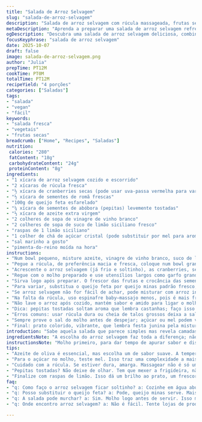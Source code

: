 ```yaml
---
title: "Salada de Arroz Selvagem"
slug: "salada-de-arroz-selvagem"
description: "Salada de arroz selvagem com rúcula massageada, frutas secas e queijo feta, temperada com vinagrete cítrico. Combina texturas crocantes de pepitas com a doçura das sementes de romã e cranberries, criando uma explosão de sabores e aromas frescos. Fácil de fazer, rápida, ideal para refeições leves que não pedem fogo, só atenção no ponto da rúcula e no equilíbrio ácido doce do molho."
metaDescription: "Aprenda a preparar uma salada de arroz selvagem refrescante e cheia de sabores. Ideal para refeições leves e práticas."
ogDescription: "Descubra uma salada de arroz selvagem deliciosa, combinando a textura crocante das sementes com a suavidade do queijo feta. Ideal para dias quentes."
focusKeyphrase: "salada de arroz selvagem"
date: 2025-10-07
draft: false
image: salada-de-arroz-selvagem.png
author: "Julia"
prepTime: PT12M
cookTime: PT0M
totalTime: PT12M
recipeYield: "4 porções"
categories: ["Saladas"]
tags:
- "salada"
- "vegan"
- "fácil"
keywords:
- "salada fresca"
- "vegetais"
- "frutas secas"
breadcrumb: ["Home", "Recipes", "Saladas"]
nutrition: 
 calories: "280"
 fatContent: "18g"
 carbohydrateContent: "24g"
 proteinContent: "8g"
ingredients:
- "1 xícara de arroz selvagem cozido e escorrido"
- "2 xícaras de rúcula fresca"
- "½ xícara de cranberries secas (pode usar uva-passa vermelha para variação)"
- "½ xícara de sementes de romã frescas"
- "100g de queijo feta esfarelado"
- "¼ xícara de sementes de abóbora (pepitas) levemente tostadas"
- "⅓ xícara de azeite extra virgem"
- "2 colheres de sopa de vinagre de vinho branco"
- "2 colheres de sopa de suco de limão siciliano fresco"
- "raspas de 1 limão siciliano"
- "1 colher de chá de açúcar cristal (pode substituir por mel para aroma mais complexo)"
- "sal marinho a gosto"
- "pimenta-do-reino moída na hora"
instructions:
- "Num bowl pequeno, misture azeite, vinagre de vinho branco, suco de limão, raspas, açúcar, sal e pimenta; bata com um garfo ou fouet até ficar homogêneo. Reserve."
- "Pegue a rúcula, de preferência macia e fresca, coloque num bowl grande e massageie com as mãos—até notar que as folhas ficam um pouco mais murchinhas, sem amassar demais; isso quebra as fibras, deixa sabor suave e textura melhor ao paladar."
- "Acrescente o arroz selvagem (já frio e soltinho), as cranberries, sementes de romã, pepitas tostadas e o queijo feta esfarelado; evite mexer com colher para não transformar o queijo em uma pasta embora uma leve quebra ao mexer seja natural."
- "Regue com o molho preparado e use utensílios largos como garfo grande e colher pequena para movimentar delicadamente, envolvendo tudo sem amassar os ingredientes mais delicados."
- "Sirva logo após preparar. O frescor das frutas e crocância das sementes se perdem se esperar muito; pode deixar 5 minutos para o molho dar uma ligeira hidratada no arroz."
- "Para variar, substitua o queijo feta por queijo minas padrão fresco; mantém a cremosidade sem ser tão salgado. Se quiser apegos sul-americanos, adicione um toque de coentro picadinho; fica surpreendentemente bom."
- "Se arroz selvagem não for fácil de achar, pode misturar com arroz integral de grãos longos, criando textura parecida porém mais acessível."
- "Na falta da rúcula, uso espinafre baby—massajo menos, pois é mais frágil, e acrescento ½ colher chá de vinagre balsâmico no molho para equilibrar o sabor."
- "Não lave o arroz após cozido, mantém sabor e amido para ligar o molho suavemente; borrife água fria apenas para esfriar rápido."
- "Dica: pepitas tostadas soltam aroma que lembra castanhas; faço isso numa frigideira seca, mexendo sempre para evitar queimadura, para liberar óleos essenciais. Pode misturar castanhas de caju picadas grosseiramente para romper a monotonia."
- "Erros comuns: usar rúcula dura ou cheia de talos grossos deixa a salada amarga; massagear demais o queijo ou usar colher para misturar faz ele virar papa, perde a textura em pedacinhos."
- "Sempre prove o sal do molho antes de despejar; açúcar ou mel podem variar em intensidade, cuidado para não ficar enjoativo."
- "Final: prato colorido, vibrante, que lembra festa junina pela mistura de frutas secas e sementes; perfeita companhia para um vinho branco gelado ou uma cachaça aromatizada com ervas."
introduction: "Sabe aquela salada que parece simples mas revela camadas de sabores só de olhar? O arroz selvagem, com seu perfume terroso e textura que estala um pouco na mordida, é a base da composição. Junta-se aí a acidez do limão siciliano fresquinho, o toque adocicado e levemente ácido das frutas secas, e a cremosidade do queijo feta quebrado. A rúcula, não só um verde qualquer, mas massageada com as mãos, liberta amargores que se equilibram com pepitas tostadas – sensação crocante e aroma de castanha que sobe da frigideira. Cada camada faz meio-campo no paladar, e o molho? Ah, faz o papel de maestro comandando tudo. Lembre-se: insistir no molho ou mexer demais é ponto pro desastre. A experiência toda é visual e sensorial, mistura o cheiro do limão com o som das pepitas estalando, e o resultado está na primeira garfada."
ingredientsNote: "A escolha do arroz selvagem faz toda a diferença; não aquele cozido na pressa, nem amassado, deve ficar soltinho e com leve resistência ao dente (al dente mesmo). Construir o molho separado é mantra—evita surpresas e permite equilibrar o ácido doce. Prefira azeite extra virgem de sabor mais suave para que não brigue com o limão nem as frutas. Cranberries secas podem ser substituídas por uva-passa vermelha; mexem um pouco no perfil doce e acidez, mas são mais fáceis de achar no Brasil. As sementes de romã são frescas, não leva substituto, mas se não encontrar, um pouco de granola de frutas vermelhas pode inovar. Pepitas podem ser levemente tostadas para liberar sabor e aroma; cuidado pra não queimar e amargarem. Queijo feta é versátil, mas minas frescal quebra um galho com menos sal. Sempre prepare tudo antes da montagem para rapidez e prática."
instructionsNote: "Molho primeiro, para dar tempo de apurar sabor e dissolver o açúcar. Rúcula massageada é o segredo pra textura agradar—não é capricho, é ciência culinária; solta a amargura sem machucar. Ao misturar arroz, frutas, sementes e queijo, use uma técnica delicada, envolvente — mais virando que mexendo. O queijo feta, se mexido demais, vira cremoso demais e perde presença visual e textural. Sirva logo; deixar o molho de molho na salada por muito tempo faz o verde murchar e perder cor vibrante. Se quiser levar pra marmita ou viagem, adie colocar o molho e misture na hora, isso evita folhas amareladas ou gelatinização do arroz. Temperar sal e pimenta na boca, provando direto faz diferença. Aproveite o aroma do limão enquanto prepara, ajuda no ritmo e na sincronização da montagem."
tips:
- "Azeite de oliva é essencial, mas escolha um de sabor suave. A temperagem faz a diferença. Já usei azeite muito forte, arruinei o molho."
- "Para o açúcar no molho, teste mel. Isso traz uma complexidade a mais. Frutas secas e limão mexem muito com o doce."
- "Cuidado com a rúcula. Se estiver dura, amarga. Massagear não é só um truque. Ajuda a suavizar o sabor, sabor realça a fresco."
- "Pepitas tostadas? Não deixe de olhar. Tem que mexer a frigideira, não pode queimar. Isso traz o aroma certo, como castanhas assadas ao fundo."
- "Finalize com raspas de limão. Isso dá um brilho ao prato, um frescor que contrasta bem com o doce e o salgado da salada."
faq:
- "q: Como faço o arroz selvagem ficar soltinho? a: Cozinhe em água abundante. Não lave depois, sai o amido. Água fria ajuda a esfriar."
- "q: Posso substituir o queijo feta? a: Pode, queijo minas serve. Mais suave e cremoso. Mas perde um pouco do salgado."
- "q: A salada pode murchar? a: Sim. Molho logo antes de servir. Isso mantém a frescura. Se for pra marmita, molho na hora."
- "q: Onde encontro arroz selvagem? a: Não é fácil. Tente lojas de produtos naturais. Misture com arroz integral se não achar."

---
```

